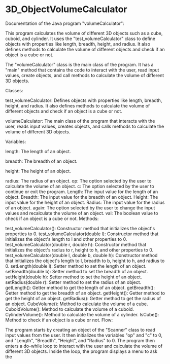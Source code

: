 # 3D_ObjectVolumeCalculator

Documentation of the Java program "volumeCalculator":

This program calculates the volume of different 3D objects such as a cube, cuboid, and cylinder. It uses the "test_volumeCalculator" class to define objects with properties like length, breadth, height, and radius. It also defines methods to calculate the volume of different objects and check if an object is a cube or not.

The "volumeCalculator" class is the main class of the program. It has a "main" method that contains the code to interact with the user, read input values, create objects, and call methods to calculate the volume of different 3D objects.

Classes:

test_volumeCalculator: Defines objects with properties like length, breadth, height, and radius. It also defines methods to calculate the volume of different objects and check if an object is a cube or not.


volumeCalculator: The main class of the program that interacts with the user, reads input values, creates objects, and calls methods to calculate the volume of different 3D objects.


Variables:

length: The length of an object.

breadth: The breadth of an object.

height: The height of an object.

radius: The radius of an object.
op: The option selected by the user to calculate the volume of an object.
c: The option selected by the user to continue or exit the program.
Length: The input value for the length of an object.
Breadth: The input value for the breadth of an object.
Height: The input value for the height of an object.
Radius: The input value for the radius of an object.
again: The option selected by the user to change the input values and recalculate the volume of an object.
val: The boolean value to check if an object is a cube or not.
Methods:

test_volumeCalculator(): Constructor method that initializes the object's properties to 0.
test_volumeCalculator(double l): Constructor method that initializes the object's length to l and other properties to 0.
test_volumeCalculator(double r, double h): Constructor method that initializes the object's radius to r, height to h, and other properties to 0.
test_volumeCalculator(double l, double b, double h): Constructor method that initializes the object's length to l, breadth to b, height to h, and radius to 0.
setLength(double l): Setter method to set the length of an object.
setBreadth(double b): Setter method to set the breadth of an object.
setHeight(double h): Setter method to set the height of an object.
setRadius(double r): Setter method to set the radius of an object.
getLength(): Getter method to get the length of an object.
getBreadth(): Getter method to get the breadth of an object.
getHeight(): Getter method to get the height of an object.
getRadius(): Getter method to get the radius of an object.
CubeVolume(): Method to calculate the volume of a cube.
CuboidVolume(): Method to calculate the volume of a cuboid.
CylinderVolume(): Method to calculate the volume of a cylinder.
IsCube(): Method to check if an object is a cube or not.
Flow:

The program starts by creating an object of the "Scanner" class to read input values from the user.
It then initializes the variables "op" and "c" to 0, and "Length", "Breadth", "Height", and "Radius" to 0.
The program then enters a do-while loop to interact with the user and calculate the volume of different 3D objects.
Inside the loop, the program displays a menu to ask the
